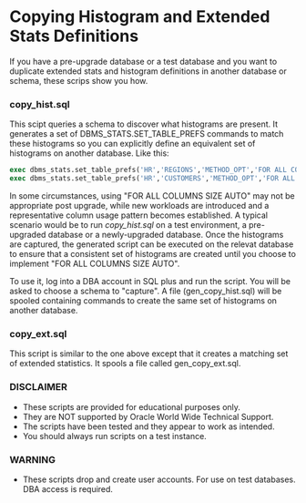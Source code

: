 # Copying Histogram and Extended Stats Definitions

If you have a pre-upgrade database or a test database and you want to duplicate extended stats and histogram definitions in another database or schema, these scrips show you how.

### copy_hist.sql

This scipt queries a schema to discover what histograms are present. It generates a set of DBMS_STATS.SET_TABLE_PREFS commands to match these histograms so you can explicitly define an equivalent set of histograms on another database. Like this:

```sql
exec dbms_stats.set_table_prefs('HR','REGIONS','METHOD_OPT','FOR ALL COLUMNS SIZE 1, FOR COLUMNS REGION_NAME SIZE 254')
exec dbms_stats.set_table_prefs('HR','CUSTOMERS','METHOD_OPT','FOR ALL COLUMNS SIZE 1, FOR COLUMNS CUST_TYPE SIZE 254')
```

In some circumstances, using "FOR ALL COLUMNS SIZE AUTO" may not be appropriate post upgrade, while new workloads are introduced and a representative column usage pattern becomes established. A typical scenario would be to run *copy_hist.sql* on a test environment, a pre-upgraded database or a newly-upgraded database. Once the histograms are captured, the generated script can be executed on the relevat database to ensure that a consistent set of histograms are created until you choose to implement "FOR ALL COLUMNS SIZE AUTO".

To use it, log into a DBA account in SQL plus and run the script. You will be asked to choose a schema to "capture". A file (gen_copy_hist.sql) will be spooled containing commands to create the same set of histograms on another database. 

### copy_ext.sql 

This script is similar to the one above except that it creates a matching set of extended statistics. It spools a file called gen_copy_ext.sql.

### DISCLAIMER

*  These scripts are provided for educational purposes only.
*  They are NOT supported by Oracle World Wide Technical Support.
*  The scripts have been tested and they appear to work as intended.
*  You should always run scripts on a test instance.

### WARNING

*  These scripts drop and create user accounts. For use on test databases. DBA access is required.
